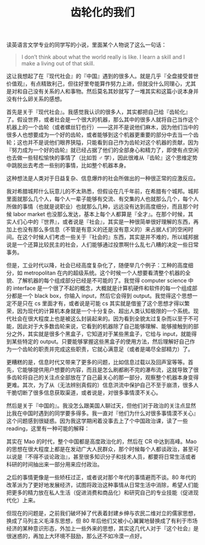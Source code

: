 ﻿---
title: 齿轮化的我们
tags: [荒唐言]
---

读英语言文学专业的同学写的小说，里面某个人物说了这么一句话：

> I don’t think about what the world really is like. I learn a skill and I make a living out of that skill.

这让我想起了在『现代社会』的『中国』遇到的很多人。就是几乎『全盘接受普世价值观』，有点精致利己，但往好里夸能算作努力上进，但就没什么同理心，尤其是对和自己没有关系的人和事物。然后莫名其妙就写了一堆其实和这篇小说本身并没有什么卵关系的感想。

首先是关于『现代社会』。我感觉我认识的很多人，其实都把自己给『齿轮化』了。假设世界，或者社会是一个很大的机器，那么其中的很多人就将自己当作这个机器上的一个齿轮（或者螺丝钉也行）——这并不是说他们麻木，因为他们当中的很多人也想要成为一个好的齿轮，或者能够到这个机器更重要的部分中去当一个齿轮；这也并不是说他们眼界狭隘，只能看到自己作为齿轮对这个机器的贡献，因为『努力成为一个好的齿轮』就已经占据了他们的全部身心和精力了，即使有点空闲也去做一些轻松愉快的事情了（比如哲 ♂ 学），因此很难从『齿轮』这个思维定势中跳脱出去考虑一些别的事情，比如整个机器本身。

<!--truncate-->

这种想法是人类对于日益复杂、信息爆炸的社会所做出的一种很正常的应激反应。

我对希腊城邦什么玩意儿的不太熟悉，但假设在几千年前，在希腊有个城邦。城邦里面就那么几个人，每个人一辈子能够有交流、有交集的人也就那么几个，每个人所做的事情（也就是说职业）也就那么几种，远远没有达到高度细分，而且那个时候 labor market 也没那么发达，基本上每个人都算是『全才』。在那个时候，其实人们心中的『世界』，或者说是『社会』，其实是一种很简单很好理解的东西，再加上也没有那么多信息（不管是有意义的还是没有意义的）来占据人们的空闲时间。在这个时候人们考虑一些关于『社会的』东西，其实是并不难的，所以城邦据说是一个还算比较民主的社会，人们能够通过投票啊什么乱七八糟的决定一些日常事务。

但是，工业时代以降，社会已经高度复杂化了，随便举几个例子：工种的高度细分，如 metropolitan 在内的超级系统。这个时候一个人想要看清整个机器的全貌、了解机器的每个组成部分已经是不可能的了。我觉得 computer science 中的 interface 是一个很了不起的概念，大概就是计算机硬件和软件的每一个组成部分都是一个 black box，你输入 input，然后它会得到 output。我觉得这个思想一定不是只在 cs 里面才有，或者说是可能 cs 其实就是借鉴了这个思想才得以繁荣，因为现代的计算机本身就是一个十分复杂、超出人类认知极限的一个系统。现代社会在很大程度上也是被这么封装起来的。因为看到全貌太过复杂而以至于不可能，因此对于大多数齿轮来说，它看到的机器除了自己能够理解、能够接触到的部分之外，其实就是很多个黑盒子，它知道对于某些黑盒子，它给与 input，就能得到某些特定的 output。只要能够掌握这些黑盒子的使用方法，然后理解好自己作为一个齿轮的职责并完成这些职责，它就心满意足（或者是竭尽全部精力）了。

更糟糕的是，信息时代又带来了更多的问题，比如信息过载以及回声室等等。首先，它能够提供用户想要的内容，而且是怎么刷都刷不完的瀑布流，这就导致了很多齿轮将自己的关注点全部放在了自己最关心的那一部分，观察整个机器本身变得更难。其次，为了从（无法辨别真假的）信息洪流中保护自己不至于崩溃，很多人干脆切断了很多信息获取渠道，或者说是，对很多事情漠不关心。

然后是关于『中国的』。我没怎么跟美国人聊过天，但他们对于政治的关注点显然比我在中国时遇到的同学要多得多。我一直对『他们为什么对很多事情漠不关心』这个问题感到很疑惑。因为我这学期闲着没事去上了个中国政治课，读了一些 reading，这里有一种可能的解释：

其实在 Mao 的时代，整个中国都是高度政治化的，然后在 CR 中达到高峰。Mao 的思想在很大程度上都是在发动广大人民群众，那个时候每个人都谈政治，甚至可以说是『不得不谈论政治』，甚至很多知识分子和技术人员，都要将日常生活或者科研的时间抽出来一部分用来应付政治。

之后的事情更像是一些矫枉过正，或者说对那个年代的事情避而不谈。80 年代的改革派为了更好地发展经济，试图将政治这种事情从日常生活中消除，希望人们能把更多的精力放在私人生活（促进消费和商品化）和研究自己的专业技能（促进现代化）上来。

但现在的问题是，之前我们破坏掉了代表着封建乡绅与农民二维对立的儒家思想，换成了马列主义毛泽东思想，但 80 年后他们又被小心翼翼地替换成了有利于市场经济的某种意识形态，外加上一些外来的思想，其实这几代人对于『这个社会』是很迷惑的，再加上大环境不鼓励，那么还不如冷漠一点好。
